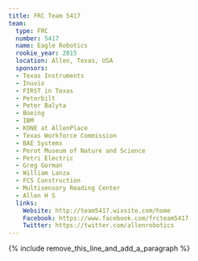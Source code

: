 ```yaml
---
title: FRC Team 5417
team:
  type: FRC
  number: 5417
  name: Eagle Robotics
  rookie_year: 2015
  location: Allen, Texas, USA
  sponsors:
  - Texas Instruments
  - Inuvio
  - FIRST in Texas
  - Peterbilt
  - Peter Balyta
  - Boeing
  - IBM
  - KONE at AllenPlace
  - Texas Workforce Commission
  - BAE Systems
  - Perot Museum of Nature and Science
  - Petri Electric
  - Greg Gorman
  - William Lanza
  - FCS Construction
  - Multisensory Reading Center
  - Allen H S
  links:
    Website: http://team5417.wixsite.com/home
    Facebook: https://www.facebook.com/frcteam5417
    Twitter: https://twitter.com/allenrobotics
---
```


{% include remove_this_line_and_add_a_paragraph %}